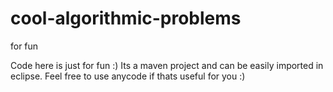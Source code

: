 # cool-algorithmic-problems
for fun

Code here is just for fun :)
Its a maven project and can be easily imported in eclipse. 
Feel free to use anycode if thats useful for you :)
